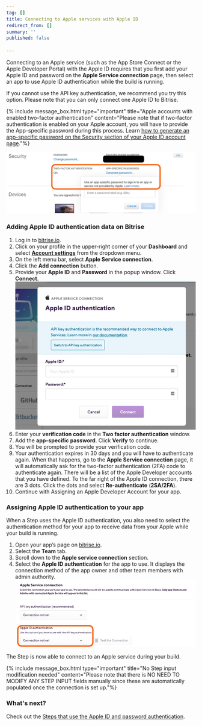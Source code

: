 ```yaml
---
tag: []
title: Connecting to Apple services with Apple ID
redirect_from: []
summary: ''
published: false

---
```

Connecting to an Apple service (such as the App Store Connect or the Apple Developer Portal) with the Apple ID requires that you first add your Apple ID and password on the **Apple Service connection** page, then select an app to use Apple ID authentication while the build is running.

If you cannot use the API key authentication, we recommend you try this option. Please note that you can only connect one Apple ID to Bitrise.

{% include message_box.html type="important" title="Apple accounts with enabled two-factor authentication" content="Please note that if two-factor authentication is enabled on your Apple account, you will have to provide the App-specific password during this process. Learn [how to generate an app-specific password on the Security section of your Apple ID account page](https://support.apple.com/en-us/HT204397)."%}

![](/img/appspecificpassword.jpg)

### Adding Apple ID authentication data on Bitrise

 1. Log in to [bitrise.io](https://www.bitrise.io/).
 2. Click on your profile in the upper-right corner of your **Dashboard** and select [**Account settings**](https://app.bitrise.io/me/profile#/overview) from the dropdown menu.
 3. On the left menu bar, select **Apple Service connection**.
 4. Click the **Add connection** button.
 5. Provide your **Apple ID** and **Password** in the popup window. Click **Connect**.![](/img/appleidauthentication.jpg)
 6. Enter your **verification code** in the **Two factor authentication** window.
 7. Add the **app-specific password**. Click **Verify** to continue.
 8. You will be prompted to provide your verification code.
 9. Your authentication expires in 30 days and you will have to authenticate again. When that happens, go to the **Apple Service connection** page, it will automatically ask for the two-factor authentication (2FA) code to authenticate again. There will be a list of the Apple Developer accounts that you have defined. To the far right of the Apple ID connection, there are 3 dots. Click the dots and select **Re-authenticate** (**2SA/2FA**).
10. Continue with Assigning an Apple Developer Account for your app.

### Assigning Apple ID authentication to your app

When a Step uses the Apple ID authentication, you also need to select the authentication method for your app to receive data from your Apple while your build is running.

1. Open your app’s page on [bitrise.io](https://www.bitrise.io/).
2. Select the **Team** tab.
3. Scroll down to the **Apple service connection** section.
4. Select the **Apple ID authentication** for the app to use. It displays the connection method of the app owner and other team members with admin authority. ![](/img/appleidteam.jpg)

The Step is now able to connect to an Apple service during your build.

{% include message_box.html type="important" title="No Step input modification needed" content="Please note that there is NO NEED TO MODIFY ANY STEP INPUT  fields manually since these are automatically populated once the connection is set up."%}

### What's next?

Check out the [Steps that use the Apple ID and password authentication](/getting-started/connecting-to-services/connecting-to-an-apple-service-with-apple-id/).